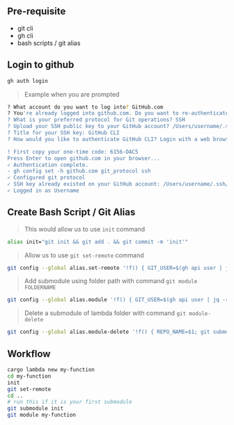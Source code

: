 
## Pre-requisite
- git cli
- gh cli
- bash scripts / git alias

## Login to github

```sh
gh auth login
```

> Example when you are prompted
```sh
? What account do you want to log into? GitHub.com
? You're already logged into github.com. Do you want to re-authenticate? Yes
? What is your preferred protocol for Git operations? SSH
? Upload your SSH public key to your GitHub account? /Users/username/.ssh/id_rsa.pub
? Title for your SSH key: GitHub CLI
? How would you like to authenticate GitHub CLI? Login with a web browser

! First copy your one-time code: 6156-DAC5
Press Enter to open github.com in your browser...
✓ Authentication complete.
- gh config set -h github.com git_protocol ssh
✓ Configured git protocol
✓ SSH key already existed on your GitHub account: /Users/username/.ssh/id_rsa.pub
✓ Logged in as Username
```

## Create Bash Script / Git Alias

> This would allow us to use `init` command
```sh
alias init="git init && git add . && git commit -m 'init'"
```

> Allow us to use `git set-remote` command
```sh
git config --global alias.set-remote '!f() { GIT_USER=$(gh api user | jq -r .login); REPO_NAME=$(basename $(pwd)); git remote add origin git@github.com:$GIT_USER/$REPO_NAME.git; }; f'
```

> Add submodule using folder path with command `git module FOLDERNAME`
```sh
git config --global alias.module '!f() { GIT_USER=$(gh api user | jq -r .login); REPO_NAME=$1; git submodule add git@github.com:$GIT_USER/$REPO_NAME.git $REPO_NAME; }; f'
```

> Delete a submodule of lambda folder with command `git module-delete`

```sh
git config --global alias.module-delete '!f() { REPO_NAME=$1; git submodule deinit -f -- $REPO_NAME; rm -rf .git/modules/$REPO_NAME; git rm -f $REPO_NAME; }; f'
```

## Workflow

```sh
cargo lambda new my-function
cd my-function
init
git set-remote
cd ..
# run this if it is your first submodule
git submodule init
git module my-function
```

